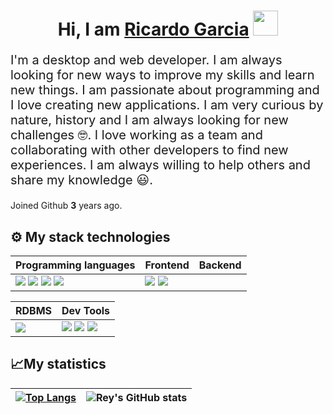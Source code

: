 <div align="center">      
    <h1>Hi, I am <a href="https://www.linkedin.com/in/ricardo-salvador-garcia-cruz-79215b1b0" target="_blank">Ricardo Garcia</a>   
        <img src="https://media.giphy.com/media/hvRJCLFzcasrR4ia7z/giphy.gif" width="40">  
    </h1> 
</div>  
<div align="left"> 
    <p style="font-size: 20px">I'm a desktop and web developer. I am always looking for new ways to improve my skills and learn new things. I am passionate about programming and I love creating new applications. I am very curious by nature, history and I am always looking for new challenges 🤓. I love working as a team and collaborating with other developers to find new experiences. I am always willing to help others and share my knowledge 😃.</p> 
    <p>Joined Github <span style="font-weight: bold">3</span> years ago.
    </p>
</div>

## ⚙ My stack technologies

|Programming languages|Frontend|Backend|
|---|---|---|
|<img src="https://img.shields.io/badge/CSharp-603278.svg?style=for-the-badge&logo=csharp&logoColor=white"/> <img src="https://img.shields.io/badge/c++-%2300599C.svg?style=for-the-badge&logo=c%2B%2B&logoColor=white)"/> <img src="https://img.shields.io/badge/c-%2300599C.svg?style=for-the-badge&logo=c&logoColor=white"/> <img src="(https://img.shields.io/badge/java-%23ED8B00.svg?style=for-the-badge&logo=openjdk&logoColor=white"/> | <img src="https://img.shields.io/badge/HTML5-E34F26?style=for-the-badge&logo=html5&logoColor=white"/> <img src="https://img.shields.io/badge/CSS3-1572B6?style=for-the-badge&logo=css3&logoColor=white"/>  | |

|RDBMS|Dev Tools|
|---|---|
<img src="https://img.shields.io/badge/sqlserver-7b5253.svg?style=for-the-badge&logo=&logoColor=white"/> | <img src="https://img.shields.io/badge/GIT-E44C30?style=for-the-badge&logo=git&logoColor=white"/> <img src="https://img.shields.io/badge/Visual%20Studio%20Code-0078d7.svg?style=for-the-badge&logo=visual-studio-code&logoColor=white"/> <img src="https://img.shields.io/badge/Visual%20Studio-5C2D91.svg?style=for-the-badge&logo=visual-studio&logoColor=white)"/>  | |

## 📈My statistics
|[![Top Langs](https://github-readme-stats.vercel.app/api/top-langs/?username=reduhq&show_icons=true&theme=city_lights)](https://github.com/ivangcode/github-readme-stats)|![Rey's GitHub stats](https://github-readme-stats.vercel.app/api?username=reduhq&theme=react&show_icons=true&hide=contribs,prs)|
|---|---|
